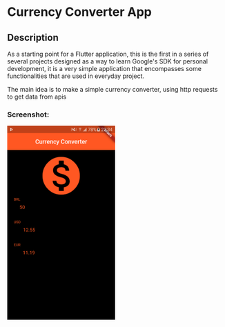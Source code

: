 # Currency Converter App

## Description

As a starting point for a Flutter application, this is the first in a series of several projects designed as a way to learn Google's SDK for personal development, it is a very simple application that encompasses some functionalities that are used in everyday project. 

The main idea is to make a simple currency converter, using http requests to get data from apis

### Screenshot:
<img src="https://github.com/AleBark/Currency-Converter/blob/master/sample.png" height="450" width="250px" >
